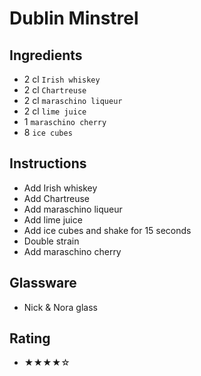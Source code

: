# Dublin Minstrel

## Ingredients
- 2 cl `Irish whiskey`
- 2 cl `Chartreuse`
- 2 cl `maraschino liqueur`
- 2 cl `lime juice`
- 1 `maraschino cherry`
- 8 `ice cubes`

## Instructions
- Add Irish whiskey
- Add Chartreuse
- Add maraschino liqueur
- Add lime juice
- Add ice cubes and shake for 15 seconds
- Double strain
- Add maraschino cherry

## Glassware
- Nick & Nora glass

## Rating
- ★★★★☆